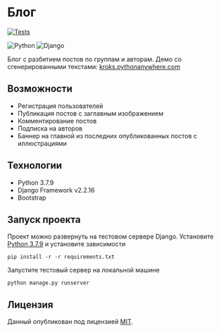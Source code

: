 # Блог

[![Tests](https://github.com/Kroks4502/django_project/actions/workflows/test_workflow.yml/badge.svg?branch=main)](https://github.com/Kroks4502/django_project/actions/workflows/test_workflow.yml)

![Python](https://img.shields.io/badge/python-3670A0?style=for-the-badge&logo=python&logoColor=ffdd54)
![Django](https://img.shields.io/badge/DJANGO-ff1709?style=for-the-badge&logo=django&logoColor=white&color=ff1709&labelColor=gray)

Блог с разбитием постов по группам и авторам. Демо со сгенерированными текстами: [kroks.pythonanywhere.com](http://kroks.pythonanywhere.com/)

## Возможности
- Регистрация пользователей
- Публикация постов с заглавным изображением
- Комментирование постов
- Подписка на авторов
- Баннер на главной из последних опубликованных постов с иллюстрациями

## Технологии
- Python 3.7.9
- Django Framework v2.2.16
- Bootstrap

## Запуск проекта
Проект можно развернуть на тестовом сервере Django.
Установите [Python 3.7.9](https://www.python.org/) и установите зависимости
```
pip install -r -r requirements.txt
```
Запустите тестовый сервер на локальной машине
```
python manage.py runserver
```

## Лицензия
Данный опубликован под лицензией [MIT](https://opensource.org/licenses/MIT).
